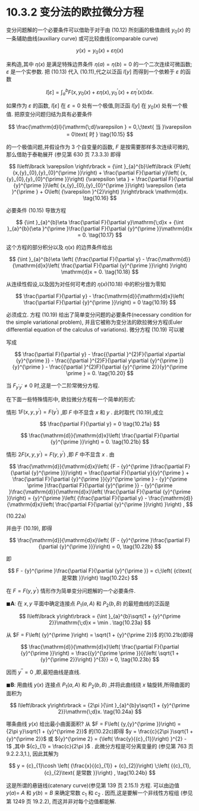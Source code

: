 # 10.3.2 变分法的欧拉微分方程

变分问题解的一个必要条件可以借助于对于由 (10.12) 所刻画的极值曲线 ${y}_{0}\left( x\right)$ 的一条辅助曲线(auxiliary curve) 或可比较曲线(comparable curve)

$$
y\left( x\right)  = {y}_{0}\left( x\right)  + {\varepsilon \eta }\left( x\right)  \tag{10.13}
$$

来构造,其中 $\eta \left( x\right)$ 是满足特殊边界条件 $\eta \left( a\right)  = \eta \left( b\right)  = 0$ 的一个二次连续可微函数; $\varepsilon$ 是一个实参数. 把 (10.13) 代入 (10.11),代之以泛函 $I\left\lbrack  y\right\rbrack$ 而得到一个依赖于 $\varepsilon$ 的函数

$$
I\left\lbrack  \varepsilon \right\rbrack   = {\int }_{a}^{b}F\left( {x,{y}_{0}\left( x\right)  + {\varepsilon \eta }\left( x\right) ,{y}_{0}^{\prime }\left( x\right)  + \varepsilon {\eta }^{\prime }\left( x\right) }\right) \mathrm{d}x. \tag{10.14}
$$

如果作为 $\varepsilon$ 的函数, $I\left\lbrack  \varepsilon \right\rbrack$ 在 $\varepsilon  = 0$ 处有一个极值,则泛函 $I\left\lbrack  y\right\rbrack$ 在 ${y}_{0}\left( x\right)$ 处有一个极值. 把原变分问题归结为具有必要条件

$$
\frac{\mathrm{d}I}{\mathrm{\;d}\varepsilon } = 0,\;\text{ 当 }\varepsilon  = 0\text{ 时 } \tag{10.15}
$$

的一个极值问题,并假设作为 3 个自变量的函数, $F$ 是按需要那样多次连续可微的, 那么借助于泰勒展开 (参见第 630 页 7.3.3.3) 即得

$$
I\left\lbrack  \varepsilon \right\rbrack   = {\int }_{a}^{b}\left\lbrack  {F\left( {x,{y}_{0},{y}_{0}^{\prime }}\right)  + \frac{\partial F}{\partial y}\left( {x,{y}_{0},{y}_{0}^{\prime }}\right) {\varepsilon \eta } + \frac{\partial F}{\partial {y}^{\prime }}\left( {x,{y}_{0},{y}_{0}^{\prime }}\right) \varepsilon {\eta }^{\prime } + O\left( {\varepsilon }^{2}\right) }\right\rbrack  \mathrm{d}x. \tag{10.16}
$$

必要条件 (10.15) 导致方程

$$
{\int }_{a}^{b}\eta \frac{\partial F}{\partial y}\mathrm{\;d}x + {\int }_{a}^{b}{\eta }^{\prime }\frac{\partial F}{\partial {y}^{\prime }}\mathrm{d}x = 0. \tag{10.17}
$$

这个方程的部分积分以及 $\eta \left( x\right)$ 的边界条件给出

$$
{\int }_{a}^{b}\eta \left( {\frac{\partial F}{\partial y} - \frac{\mathrm{d}}{\mathrm{d}x}\left( \frac{\partial F}{\partial {y}^{\prime }}\right) }\right) \mathrm{d}x = 0. \tag{10.18}
$$

从连续性假设,以及因为对任何可考虑的 $\eta \left( x\right) \left( {10.18}\right)$ 中的积分皆为零知

$$
\frac{\partial F}{\partial y} - \frac{\mathrm{d}}{\mathrm{d}x}\left( \frac{\partial F}{\partial {y}^{\prime }}\right)  = 0 \tag{10.19}
$$

必须成立. 方程 (10.19) 给出了简单变分问题的必要条件(necessary condition for the simple variational problem), 并且它被称为变分法的欧拉微分方程(Euler differential equation of the calculus of variations). 微分方程 (10.19) 可以被

写成

$$
\frac{\partial F}{\partial y} - \frac{{\partial }^{2}F}{\partial x\partial {y}^{\prime }} - \frac{{\partial }^{2}F}{\partial y\partial {y}^{\prime }}{y}^{\prime } - \frac{{\partial }^{2}F}{\partial {y}^{\prime 2}}{y}^{\prime \prime } = 0. \tag{10.20}
$$

当 ${F}_{{y}^{\prime }{y}^{\prime }} \neq  0$ 时,这是一个二阶常微分方程.

在下面一些特殊情形中, 欧拉微分方程有一个简单的形式:

情形 ${1F}\left( {x, y,{y}^{\prime }}\right)  = F\left( {y}^{\prime }\right)$ ,即 $F$ 中不显含 $x$ 和 $y$ . 此时取代 (10.19),成立

$$
\frac{\partial F}{\partial y} = 0 \tag{10.21a}
$$

$$
\frac{\mathrm{d}}{\mathrm{d}x}\left( \frac{\partial F}{\partial {y}^{\prime }}\right)  = 0. \tag{10.21b}
$$

情形 ${2F}\left( {x, y,{y}^{\prime }}\right)  = F\left( {y,{y}^{\prime }}\right)$ ,即 $F$ 中不显含 $x$ . 由

$$
\frac{\mathrm{d}}{\mathrm{d}x}\left( {F - {y}^{\prime }\frac{\partial F}{\partial {y}^{\prime }}}\right)  = \frac{\partial F}{\partial y}{y}^{\prime } + \frac{\partial F}{\partial {y}^{\prime }}{y}^{\prime \prime } - {y}^{\prime \prime }\frac{\partial F}{\partial {y}^{\prime }} - {y}^{\prime }\frac{\mathrm{d}}{\mathrm{d}x}\left( \frac{\partial F}{\partial {y}^{\prime }}\right)  = {y}^{\prime }\left( {\frac{\partial F}{\partial y} - \frac{\mathrm{d}}{\mathrm{d}x}\left( \frac{\partial F}{\partial {y}^{\prime }}\right) }\right) ,
$$

(10.22a)

并由于 (10.19), 即得

$$
\frac{\mathrm{d}}{\mathrm{d}x}\left( {F - {y}^{\prime }\frac{\partial F}{\partial {y}^{\prime }}}\right)  = 0, \tag{10.22b}
$$

即

$$
F - {y}^{\prime }\frac{\partial F}{\partial {y}^{\prime }} = c\;\left( {c\text{ 是常数 }}\right)  \tag{10.22c}
$$

在 $F = F\left( {y,{y}^{\prime }}\right)$ 情形作为简单变分问题解的一个必要条件.

$\blacksquare \mathbf{A}$: 在 $x, y$ 平面中确定连接点 ${P}_{1}\left( {a, A}\right)$ 和 ${P}_{2}\left( {b, B}\right)$ 的最短曲线的泛函是

$$
I\left\lbrack  y\right\rbrack   = {\int }_{a}^{b}\sqrt{1 + {y}^{\prime 2}}\mathrm{\;d}x = \min . \tag{10.23a}
$$

从 $F = F\left( {y}^{\prime }\right)  = \sqrt{1 + {y}^{\prime 2}}$ 的(10.21b)即得

$$
\frac{\mathrm{d}}{\mathrm{d}x}\left( \frac{\partial F}{\partial {y}^{\prime }}\right)  = \frac{{y}^{\prime \prime }}{{\left( \sqrt{1 + {y}^{\prime 2}}\right) }^{3}} = 0, \tag{10.23b}
$$

因而 ${y}^{\prime \prime } = 0$ ,即,最短曲线是直线.

$\blacksquare \mathbf{B}$: 用曲线 $y\left( x\right)$ 连接点 ${P}_{1}\left( {a, A}\right)$ 和 ${P}_{2}\left( {b, B}\right)$ ,并将此曲线绕 $x$ 轴旋转,所得曲面的面积为

$$
I\left\lbrack  y\right\rbrack   = {2\pi }{\int }_{a}^{b}y\sqrt{1 + {y}^{\prime 2}}\mathrm{\;d}x. \tag{10.24a}
$$

哪条曲线 $y\left( x\right)$ 给出最小曲面面积? 从 $F = F\left( {y,{y}^{\prime }}\right)  = {2\pi y}\sqrt{1 + {y}^{\prime 2}}$ 的(10.22c)即得 $y = \frac{c}{2\pi }\sqrt{1 + {y}^{\prime 2}}$ 或 ${y}^{\prime 2} = {\left( \frac{y}{{c}_{1}}\right) }^{2} - 1$ ,其中 ${c}_{1} = \frac{c}{2\pi }$ . 此微分方程是可分离变量的 (参见第 763 页 9.2.2.3,1.), 因此其解为

$$
y = {c}_{1}\cosh \left( {\frac{x}{{c}_{1}} + {c}_{2}}\right) \;\left( {{c}_{1},{c}_{2}\text{ 是常数 }}\right) , \tag{10.24b}
$$

这是所谓的悬链线(catenary curve)(参见第 139 页 2.15.1) 方程. 可以由边值 $y\left( a\right)  =$ $A$ 和 $y\left( b\right)  = B$ 来确定常数 ${c}_{1}$ 和 ${c}_{2}$ . 因而,这是要解一个非线性方程组 (参见第 1249 页 19.2.2), 而这并非对每个边值都能解.
